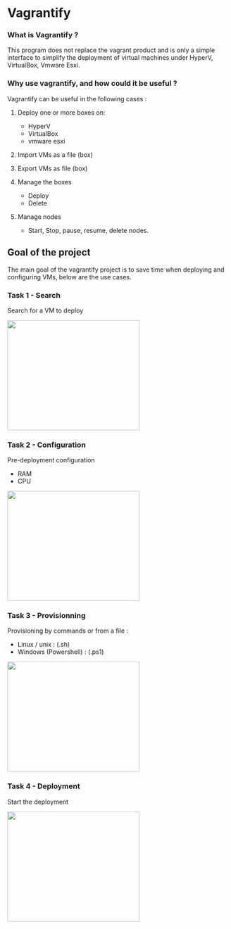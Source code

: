 # Vagrantify

### What is Vagrantify ?
This program does not replace the vagrant product and is only a simple interface to simplify the deployment of virtual machines under HyperV, VirtualBox, Vmware Esxi.


### Why use vagrantify, and how could it be useful ?

Vagrantify can be useful in the following cases :

1.  Deploy one or more boxes on:
	-   HyperV
	-   VirtualBox
	-   vmware esxi
  
3.  Import VMs as a file (box)
    
4.  Export VMs as file (box)
    
5.  Manage the boxes
	-   Deploy
	-   Delete

7.  Manage nodes
	-   Start, Stop, pause, resume, delete nodes.
  
  ## Goal of the project
The main goal of the vagrantify project is to save time when deploying and configuring VMs, below are the use cases.


### Task 1 - Search
Search for a VM to deploy

<img src="https://user-images.githubusercontent.com/83987931/189533707-b21a12ac-a85d-4205-aebf-e91d245ff13f.png" width="300" height="250">

### Task 2 - Configuration
Pre-deployment configuration
-   RAM
-   CPU

<img src="https://user-images.githubusercontent.com/83987931/189533701-1085f78d-24e2-45b7-b347-7009796263cc.png" width="300" height="250">

### Task 3 - Provisionning
Provisioning by commands or from a file :
-   Linux / unix : (.sh)
-   Windows (Powershell) : (.ps1)

<img src="https://user-images.githubusercontent.com/83987931/189533705-5aaeba16-7a4d-450d-90c2-6ac2e7869a72.png" width="300" height="250">

### Task 4 - Deployment
Start the deployment

<img src="https://user-images.githubusercontent.com/83987931/189533706-03b5db50-6bc3-41ac-b32c-1c653aa51e39.png" width="300" height="250">




